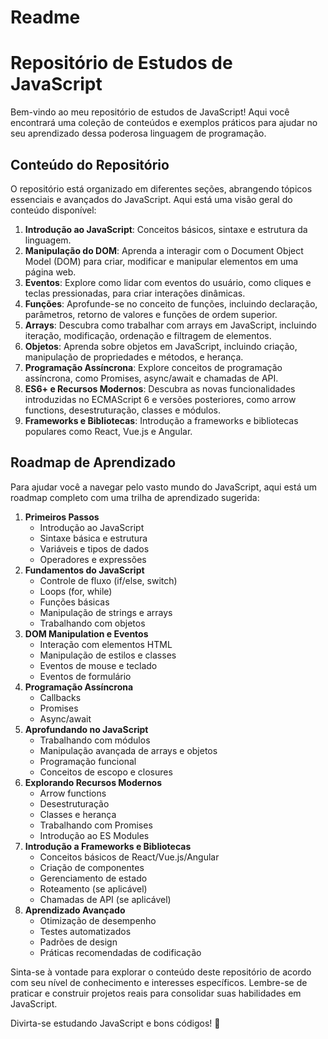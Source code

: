 # Readme

# **Repositório de Estudos de JavaScript**

Bem-vindo ao meu repositório de estudos de JavaScript! Aqui você encontrará uma coleção de conteúdos e exemplos práticos para ajudar no seu aprendizado dessa poderosa linguagem de programação.

## **Conteúdo do Repositório**

O repositório está organizado em diferentes seções, abrangendo tópicos essenciais e avançados do JavaScript. Aqui está uma visão geral do conteúdo disponível:

1. **Introdução ao JavaScript**: Conceitos básicos, sintaxe e estrutura da linguagem.
2. **Manipulação do DOM**: Aprenda a interagir com o Document Object Model (DOM) para criar, modificar e manipular elementos em uma página web.
3. **Eventos**: Explore como lidar com eventos do usuário, como cliques e teclas pressionadas, para criar interações dinâmicas.
4. **Funções**: Aprofunde-se no conceito de funções, incluindo declaração, parâmetros, retorno de valores e funções de ordem superior.
5. **Arrays**: Descubra como trabalhar com arrays em JavaScript, incluindo iteração, modificação, ordenação e filtragem de elementos.
6. **Objetos**: Aprenda sobre objetos em JavaScript, incluindo criação, manipulação de propriedades e métodos, e herança.
7. **Programação Assíncrona**: Explore conceitos de programação assíncrona, como Promises, async/await e chamadas de API.
8. **ES6+ e Recursos Modernos**: Descubra as novas funcionalidades introduzidas no ECMAScript 6 e versões posteriores, como arrow functions, desestruturação, classes e módulos.
9. **Frameworks e Bibliotecas**: Introdução a frameworks e bibliotecas populares como React, Vue.js e Angular.

## **Roadmap de Aprendizado**

Para ajudar você a navegar pelo vasto mundo do JavaScript, aqui está um roadmap completo com uma trilha de aprendizado sugerida:

1. **Primeiros Passos**
    - Introdução ao JavaScript
    - Sintaxe básica e estrutura
    - Variáveis e tipos de dados
    - Operadores e expressões
2. **Fundamentos do JavaScript**
    - Controle de fluxo (if/else, switch)
    - Loops (for, while)
    - Funções básicas
    - Manipulação de strings e arrays
    - Trabalhando com objetos
3. **DOM Manipulation e Eventos**
    - Interação com elementos HTML
    - Manipulação de estilos e classes
    - Eventos de mouse e teclado
    - Eventos de formulário
4. **Programação Assíncrona**
    - Callbacks
    - Promises
    - Async/await
5. **Aprofundando no JavaScript**
    - Trabalhando com módulos
    - Manipulação avançada de arrays e objetos
    - Programação funcional
    - Conceitos de escopo e closures
6. **Explorando Recursos Modernos**
    - Arrow functions
    - Desestruturação
    - Classes e herança
    - Trabalhando com Promises
    - Introdução ao ES Modules
7. **Introdução a Frameworks e Bibliotecas**
    - Conceitos básicos de React/Vue.js/Angular
    - Criação de componentes
    - Gerenciamento de estado
    - Roteamento (se aplicável)
    - Chamadas de API (se aplicável)
8. **Aprendizado Avançado**
    - Otimização de desempenho
    - Testes automatizados
    - Padrões de design
    - Práticas recomendadas de codificação

Sinta-se à vontade para explorar o conteúdo deste repositório de acordo com seu nível de conhecimento e interesses específicos. Lembre-se de praticar e construir projetos reais para consolidar suas habilidades em JavaScript.

Divirta-se estudando JavaScript e bons códigos! 🚀